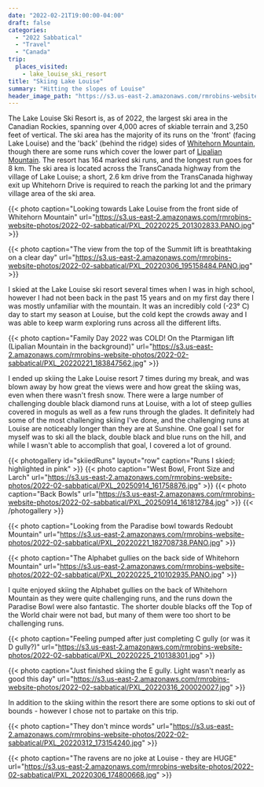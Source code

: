 ```yaml
---
date: "2022-02-21T19:00:00-04:00"
draft: false
categories:
  - "2022 Sabbatical"
  - "Travel"
  - "Canada"
trip:
  places_visited:
    - lake_louise_ski_resort
title: "Skiing Lake Louise"
summary: "Hitting the slopes of Louise"
header_image_path: "https://s3.us-east-2.amazonaws.com/rmrobins-website-photos/2022-02-sabbatical/PXL_20220225_201302833.PANO.jpg"
---
```


The Lake Louise Ski Resort is, as of 2022, the largest ski area in the Canadian Rockies, spanning over 4,000 acres of skiable terrain and 3,250 feet of vertical. The ski area has the majority of its runs on the 'front' (facing Lake Louise) and the 'back' (behind the ridge) sides of [Whitehorn Mountain](https://en.wikipedia.org/wiki/Whitehorn_Mountain), though there are some runs which cover the lower part of [Lipalian Mountain](https://en.wikipedia.org/wiki/Lipalian_Mountain). The resort has 164 marked ski runs, and the longest run goes for 8 km. The ski area is located across the TransCanada highway from the village of Lake Louise; a short, 2.6 km drive from the TransCanada highway exit up Whitehorn Drive is required to reach the parking lot and the primary village area of the ski area.

{{< photo caption="Looking towards Lake Louise from the front side of Whitehorn Mountain" url="https://s3.us-east-2.amazonaws.com/rmrobins-website-photos/2022-02-sabbatical/PXL_20220225_201302833.PANO.jpg" >}}

{{< photo caption="The view from the top of the Summit lift is breathtaking on a clear day" url="https://s3.us-east-2.amazonaws.com/rmrobins-website-photos/2022-02-sabbatical/PXL_20220306_195158484.PANO.jpg" >}}

I skied at the Lake Louise ski resort several times when I was in high school, however I had not been back in the past 15 years and on my first day there I was mostly unfamiliar with the mountain. It was an incredibly cold (-23° C) day to start my season at Louise, but the cold kept the crowds away and I was able to keep warm exploring runs across all the different lifts.

{{< photo caption="Family Day 2022 was COLD! On the Ptarmigan lift (Lipalian Mountain in the background)" url="https://s3.us-east-2.amazonaws.com/rmrobins-website-photos/2022-02-sabbatical/PXL_20220221_183847562.jpg" >}}

I ended up skiing the Lake Louise resort 7 times during my break, and was blown away by how great the views were and how great the skiing was, even when there wasn't fresh snow. There were a large number of challenging double black diamond runs at Louise, with a lot of steep gullies covered in moguls as well as a few runs through the glades. It definitely had some of the most challenging skiing I've done, and the challenging runs at Louise are noticeably longer than they are at Sunshine. One goal I set for myself was to ski all the black, double black and blue runs on the hill, and while I wasn't able to accomplish that goal, I covered a lot of ground.

{{< photogallery id="skiiedRuns" layout="row" caption="Runs I skied; highlighted in pink" >}}
{{< photo caption="West Bowl, Front Size and Larch" url="https://s3.us-east-2.amazonaws.com/rmrobins-website-photos/2022-02-sabbatical/PXL_20250914_161758876.jpg" >}}
{{< photo caption="Back Bowls" url="https://s3.us-east-2.amazonaws.com/rmrobins-website-photos/2022-02-sabbatical/PXL_20250914_161812784.jpg" >}}
{{< /photogallery >}}

{{< photo caption="Looking from the Paradise bowl towards Redoubt Mountain" url="https://s3.us-east-2.amazonaws.com/rmrobins-website-photos/2022-02-sabbatical/PXL_20220221_182708738.PANO.jpg" >}}

{{< photo caption="The Alphabet gullies on the back side of Whitehorn Mountain" url="https://s3.us-east-2.amazonaws.com/rmrobins-website-photos/2022-02-sabbatical/PXL_20220225_210102935.PANO.jpg" >}}

I quite enjoyed skiing the Alphabet gullies on the back of Whitehorn Mountain as they were quite challenging runs, and the runs down the Paradise Bowl were also fantastic. The shorter double blacks off the Top of the World chair were not bad, but many of them were too short to be challenging runs.

{{< photo caption="Feeling pumped after just completing C gully (or was it D gully?)" url="https://s3.us-east-2.amazonaws.com/rmrobins-website-photos/2022-02-sabbatical/PXL_20220225_210138301.jpg" >}}

{{< photo caption="Just finished skiing the E gully. Light wasn't nearly as good this day" url="https://s3.us-east-2.amazonaws.com/rmrobins-website-photos/2022-02-sabbatical/PXL_20220316_200020027.jpg" >}}

In addition to the skiing within the resort there are some options to ski out of bounds - however I chose not to partake on this trip.

{{< photo caption="They don't mince words" url="https://s3.us-east-2.amazonaws.com/rmrobins-website-photos/2022-02-sabbatical/PXL_20220312_173154240.jpg" >}}

{{< photo caption="The ravens are no joke at Louise - they are HUGE" url="https://s3.us-east-2.amazonaws.com/rmrobins-website-photos/2022-02-sabbatical/PXL_20220306_174800668.jpg" >}}

